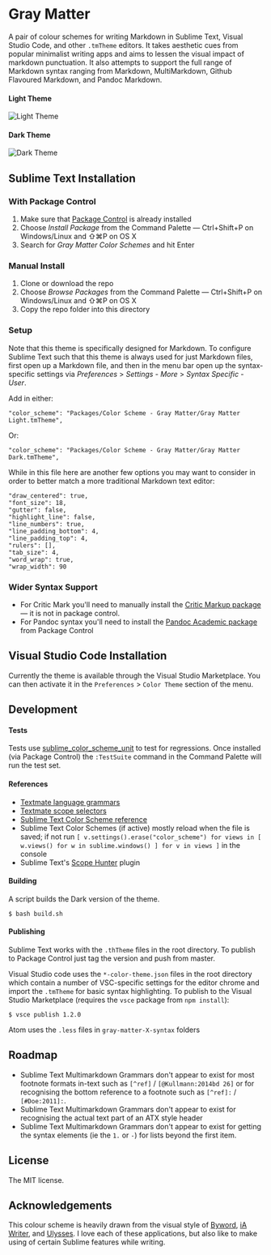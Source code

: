 # Gray Matter

A pair of colour schemes for writing Markdown in Sublime Text, Visual Studio Code, and other `.tmTheme` editors. It takes aesthetic cues from popular minimalist writing apps and aims to lessen the visual impact of markdown punctuation. It also attempts to support the full range of Markdown syntax ranging from Markdown, MultiMarkdown, Github Flavoured Markdown, and Pandoc Markdown.

#### Light Theme

![Light Theme](https://github.com/philipbelesky/gray-matter/raw/master/screenshots/light.jpg)

#### Dark Theme

![Dark Theme](https://github.com/philipbelesky/gray-matter/raw/master/screenshots/dark.jpg)

## Sublime Text Installation

### With Package Control

1. Make sure that [Package Control](https://sublime.wbond.net/installation) is already installed
2. Choose *Install Package* from the Command Palette — Ctrl+Shift+P on Windows/Linux and ⇧⌘P on OS X
3. Search for *Gray Matter Color Schemes* and hit Enter

### Manual Install

1. Clone or download the repo
2. Choose *Browse Packages* from the Command Palette — Ctrl+Shift+P on Windows/Linux and ⇧⌘P on OS X
3. Copy the repo folder into this directory

### Setup

Note that this theme is specifically designed for Markdown. To configure Sublime Text such that this theme is always used for just Markdown files, first open up a Markdown file, and then in the menu bar open up the syntax-specific settings via *Preferences* > *Settings - More* > *Syntax Specific - User*.

Add in either:

    "color_scheme": "Packages/Color Scheme - Gray Matter/Gray Matter Light.tmTheme",

Or:

    "color_scheme": "Packages/Color Scheme - Gray Matter/Gray Matter Dark.tmTheme",

While in this file here are another few options you may want to consider in order to better match a more traditional Markdown text editor:

    "draw_centered": true,
    "font_size": 18,
    "gutter": false,
    "highlight_line": false,
    "line_numbers": true,
    "line_padding_bottom": 4,
    "line_padding_top": 4,
    "rulers": [],
    "tab_size": 4,
    "word_wrap": true,
    "wrap_width": 90

### Wider Syntax Support

- For Critic Mark you'll need to manually install the [Critic Markup package](http://criticmarkup.com/sublime-text.php) — it is not in package control.
- For Pandoc syntax you'll need to install the [Pandoc Academic package](https://github.com/larlequin/PandocAcademic) from Package Control

## Visual Studio Code Installation

Currently the theme is available through the Visual Studio Marketplace. You can then activate it in the `Preferences` > `Color Theme` section of the menu.

## Development

#### Tests

Tests use [sublime_color_scheme_unit](https://github.com/gerardroche/sublime_color_scheme_unit) to test for regressions. Once installed (via Package Control) the `:TestSuite` command in the Command Palette will run the test set.

#### References

- [Textmate language grammars](https://manual.macromates.com/en/language_grammars.html)
- [Textmate scope selectors](https://manual.macromates.com/en/scope_selectors.html)
- [Sublime Text Color Scheme reference](http://docs.sublimetext.info/en/latest/reference/color_schemes.html)
- Sublime Text Color Schemes (if active) mostly reload when the file is saved; if not run `[ v.settings().erase("color_scheme") for views in [ w.views() for w in sublime.windows() ] for v in views ]` in the console
- Sublime Text's [Scope Hunter](https://github.com/facelessuser/ScopeHunter) plugin

#### Building

A script builds the Dark version of the theme.

    $ bash build.sh

#### Publishing

Sublime Text works with the `.thTheme` files in the root directory. To publish to Package Control just tag the version and push from master.

Visual Studio code uses the `*-color-theme.json` files in the root directory which contain a number of VSC-specific settings for the editor chrome and import the `.tmTheme` for basic syntax highlighting. To publish to the Visual Studio Marketplace (requires the `vsce` package from `npm install`):

    $ vsce publish 1.2.0

Atom uses the `.less` files in `gray-matter-X-syntax` folders

## Roadmap

- Sublime Text Multimarkdown Grammars don't appear to exist for most footnote formats in-text such as `[^ref]` / `[@Kullmann:2014bd 26]` or for recognising the bottom reference to a footnote such as `[^ref]:` / `[#Doe:2011]:`.
- Sublime Text Multimarkdown Grammars don't appear to exist for recognising the actual text part of an ATX style header
- Sublime Text Multimarkdown Grammars don't appear to exist for getting the syntax elements (ie the `1.` or `-`) for lists beyond the first item.

## License

The MIT license.

## Acknowledgements

This colour scheme is heavily drawn from the visual style of [Byword](http://bywordapp.com/), [iA Writer](http://iawriter.com), and [Ulysses](https://ulyssesapp.com). I love each of these applications, but also like to make using of certain Sublime  features while writing.
